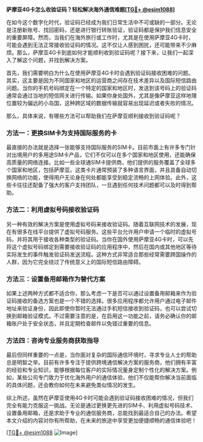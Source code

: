 **萨摩亚4G卡怎么收验证码？轻松解决海外通信难题[[TG💪+ @esim1088](https://t.me/s/esim1088)]**

在如今这个数字化时代，验证码已经成为我们日常生活中不可或缺的一部分。无论是注册新账号、找回密码，还是进行银行转账验证，验证码都是保护我们信息安全的重要屏障。然而，当我们在海外旅行或工作时，尤其是在使用萨摩亚4G卡时，可能会遇到无法正常接收验证码的情况。这不仅让人感到困扰，还可能带来不少麻烦。那么，萨摩亚4G卡到底如何才能顺利收到验证码呢？接下来，让我们一起深入了解这个问题，并找到解决方案。

首先，我们需要明白为什么在使用萨摩亚4G卡时会遇到验证码接收困难的问题。其实，这主要是因为不同国家和地区的运营商之间存在技术差异以及国际短信路由问题。当你的手机号码绑定在一个特定的国家和地区时，发送到该号码上的验证码通常会通过当地的短信网关进行传输。如果你身处国外，尤其是像萨摩亚这样地理位置较为偏远的小岛国，这种跨区域的数据传输就容易出现延迟或者失败的情况。

那么，具体来说，有哪些方法可以帮助我们在萨摩亚顺利接收到验证码呢？

### 方法一：更换SIM卡为支持国际服务的卡

最直接的办法就是选择一张能够支持国际服务的SIM卡。目前市面上有许多专门针对出境用户的多用途SIM卡产品，它们不仅可以在多个国家和地区使用，还能确保高质量的网络连接。比如一些全球通SIM卡提供商，他们提供的服务覆盖了全球多个国家和地区，包括萨摩亚。这类卡片通常预装了多种语言界面，并且具备自动切换网络的功能，使得用户无论身在何处都能享受到稳定流畅的上网体验。此外，这些卡往往还配备了强大的客户支持团队，一旦遇到任何技术问题都可以及时得到帮助。

### 方法二：利用虚拟号码接收验证码

另一种有效的解决方案是使用虚拟号码来接收验证码。随着互联网技术的发展，现在有很多在线平台提供了虚拟号码服务。这些平台允许用户申请一个临时的虚拟号码，并将其用于接收各种类型的验证码。当你在国外使用萨摩亚4G卡时，可以先将这个虚拟号码绑定到需要接收验证码的应用程序中，然后在国内或其他地区等待实际发生的事件触发验证码发送流程。这种方式非常适合那些经常需要跨国操作的人群，因为它完全绕过了传统意义上的国际短信路由障碍。

### 方法三：设置备用邮箱作为替代方案

如果上述两种方式都不适合你，那么考虑一下是否可以通过设置备用邮箱来作为验证码接收的备选方案也是一个不错的选择。很多应用程序都允许用户通过电子邮件地址来验证身份，因此即使你暂时无法通过手机短信接收到验证码，也可以尝试切换到邮箱验证模式。不过需要注意的是，在启用这一功能之前，请务必确认你的邮箱账户处于安全状态，并且定期检查邮件以免错过重要的信息。

### 方法四：咨询专业服务商获取指导

最后但同样重要的一点是，当你面对复杂的国际通信环境时，寻求专业人士的帮助总是明智之举。目前有许多专注于提供跨境通信解决方案的服务商，他们拥有丰富的经验和专业知识，能够根据每位客户的实际情况量身定制个性化的解决方案。例如，某些公司专门致力于优化海外用户的通信体验，他们不仅能帮你解决当前面临的具体问题，还会教你如何在未来避免类似情况的发生。

综上所述，虽然在萨摩亚使用4G卡时可能会遇到验证码接收困难的情况，但我们完全有能力克服这一挑战。无论是通过更换更先进的SIM卡、利用虚拟号码技术、设置备用邮箱，还是求助于专业的通信服务商，总能找到最适合自己的办法。希望本文介绍的内容对你有所帮助，在未来的旅途中享受更加便捷顺畅的通信体验吧！

[[TG💪+ @esim1088](https://t.me/s/esim1088) ![Image](https://i.postimg.cc/4NQfJmqS/Snipaste-2025-05-13-00-14-12.png)]